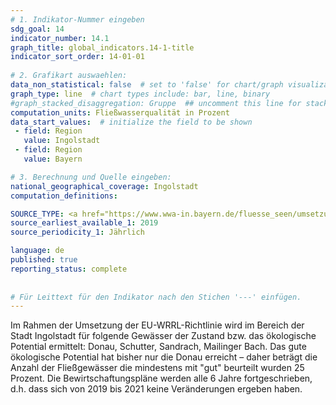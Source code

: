 ```yaml
---
# 1. Indikator-Nummer eingeben 
sdg_goal: 14 
indicator_number: 14.1
graph_title: global_indicators.14-1-title
indicator_sort_order: 14-01-01
 
# 2. Grafikart auswaehlen: 
data_non_statistical: false  # set to 'false' for chart/graph visualization 
graph_type: line  # chart types include: bar, line, binary 
#graph_stacked_disaggregation: Gruppe  ## uncomment this line for stacked bars. eplace 'Geschlecht' with the field of aggregation. 
computation_units: Fließwasserqualität in Prozent
data_start_values:  # initialize the field to be shown  
 - field: Region 
   value: Ingolstadt 
 - field: Region 
   value: Bayern 

# 3. Berechnung und Quelle eingeben: 
national_geographical_coverage: Ingolstadt 
computation_definitions: 

SOURCE_TYPE: <a href="https://www.wwa-in.bayern.de/fluesse_seen/umsetzungskonzepte_wrrl/index.htm">Wasserwirtschaftsamt Ingolstadt</a>  # data source  
source_earliest_available_1: 2019
source_periodicity_1: Jährlich

language: de   
published: true 
reporting_status: complete
 
 
# Für Leittext für den Indikator nach den Stichen '---' einfügen. 
---
```

Im Rahmen der Umsetzung der EU-WRRL-Richtlinie wird im Bereich der Stadt Ingolstadt für folgende Gewässer der Zustand bzw. das ökologische Potential ermittelt:
Donau, Schutter, Sandrach, Mailinger Bach. Das gute ökologische Potential hat bisher nur die Donau erreicht – daher beträgt die Anzahl der Fließgewässer die mindestens mit "gut" beurteilt wurden 25 Prozent. Die Bewirtschaftungspläne werden alle 6 Jahre fortgeschrieben, d.h. dass sich von 2019 bis 2021 keine Veränderungen ergeben haben. <br> 
